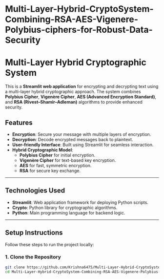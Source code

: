 # Multi-Layer-Hybrid-CryptoSystem-Combining-RSA-AES-Vigenere-Polybius-ciphers-for-Robust-Data-Security
# Multi-Layer Hybrid Cryptographic System

This is a **Streamlit web application** for encrypting and decrypting text using a multi-layer hybrid cryptographic approach. The system combines **Polybius Cipher**, **Vigenère Cipher**, **AES (Advanced Encryption Standard)**, and **RSA (Rivest–Shamir–Adleman)** algorithms to provide enhanced security.

## Features

- **Encryption**: Secure your message with multiple layers of encryption.
- **Decryption**: Decode encrypted messages back to plaintext.
- **User-friendly Interface**: Built using Streamlit for seamless interaction.
- **Hybrid Cryptographic Model**:
  - **Polybius Cipher** for initial encryption.
  - **Vigenère Cipher** for text-based key encryption.
  - **AES** for fast, symmetric encryption.
  - **RSA** for secure key exchange.

---

## Technologies Used

- **Streamlit**: Web application framework for deploying Python scripts.
- **Crypto**: Python library for cryptographic algorithms.
- **Python**: Main programming language for backend logic.

---

## Setup Instructions

Follow these steps to run the project locally:

### 1. Clone the Repository
```bash
git clone https://github.com/Krishna6475/Multi-Layer-Hybrid-CryptoSystem-Combining-RSA-AES-Vigenere-Polybius-ciphers-for-Robust-Data-Security.git
cd Multi-Layer-Hybrid-CryptoSystem-Combining-RSA-AES-Vigenere-Polybius-ciphers-for-Robust-Data-Security
